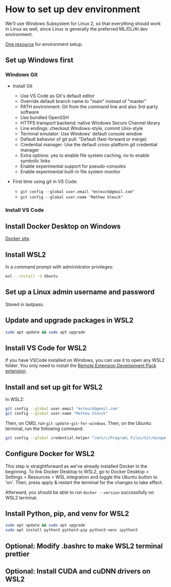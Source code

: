 # How to set up dev environment

We'll use Windows Subsystem for Linux 2, so that everything should work in Linux as well, since Linux is generally the preferred ML/DL/AI dev environment.

[One resource](https://towardsdatascience.com/how-to-create-perfect-machine-learning-development-environment-with-wsl2-on-windows-10-11-2c80f8ea1f31) for environment setup.

## Set up Windows first

### Windows Git

- Install Git
  - Use VS Code as Git's default editor
  - Override default branch name to "main" instead of "master"
  - PATH environment: Git from the command line and also 3rd-party software
  - Use bundled OpenSSH
  - HTTPS transport backend: native Windows Secure Channel library
  - Line endings: checkout Windows-style, commit Unix-style
  - Terminal emulator: Use Windows' default console window
  - Default behavior of git pull: "Default (fast-forward or merge)
  - Credential manager: Use the default cross-platform git credential manager
  - Extra options: yes to enable file system caching, no to enable symbolic links
  - Enable experimental support for pseudo-consoles
  - Enable experimental built-in file system monitor

- First time using git in VS Code:
  - `git config --global user.email "msteuck@gmail.com"`
  - `git config --global user.name "Mathew Steuck"`

### Install VS Code

## Install Docker Desktop on Windows

[Docker site](https://www.docker.com/).

## Install WSL2

In a command prompt with administrator privileges:

```bash
wsl --install -d Ubuntu
```

## Set up a Linux admin username and password

Stored in lastpass.

## Update and upgrade packages in WSL2

```bash
sudo apt update && sudo apt upgrade
```

## Install VS Code for WSL2

If you have VSCode installed on Windows, you can use it to open any WSL2 folder. You only need to install the [Remote Extension Development Pack extension](https://marketplace.visualstudio.com/items?itemName=ms-vscode-remote.vscode-remote-extensionpack).

## Install and set up git for WSL2

In WSL2:

```bash
git config --global user.email "msteuck@gmail.com"
git config --global user.name "Mathew Steuck"
```

Then, on CMD, run `git update-git-for-windows`. Then, on the Ubuntu terminal, run the following command:

```bash
git config --global credential.helper "/mnt/c/Program\ Files/Git/mingw64/bin/git-credential-manager.exe"
```

## Configure Docker for WSL2

This step is straightforward as we've already installed Docker in the beginning. To link Docker Desktop to WSL2, go to Docker Desktop > Settings > Resources > WSL integration and toggle the Ubuntu button to 'on'. Then, press apply & restart the terminal for the changes to take effect.

Afterward, you should be able to run `docker --version` successfully on WSL2 terminal.

## Install Python, pip, and venv for WSL2

```bash
sudo apt update && sudo apt upgrade
sudo apt install python3 python3-pip python3-venv ipython3
```

## Optional: Modify .bashrc to make WSL2 terminal prettier

## Optional: Install CUDA and cuDNN drivers on WSL2
